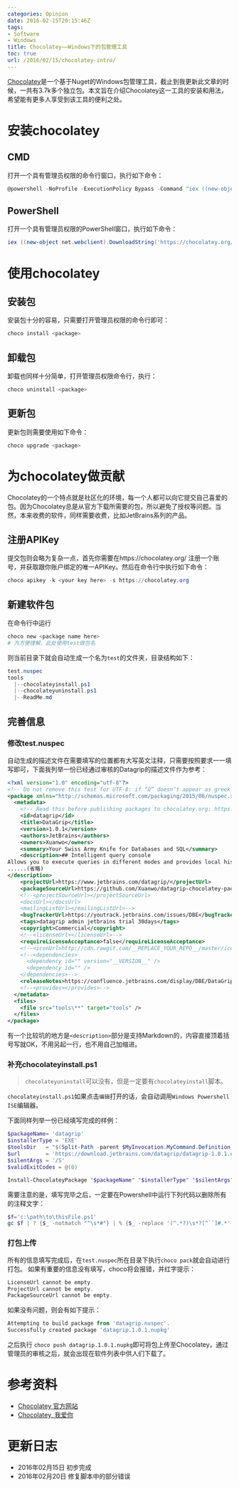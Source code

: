 ```yaml
---
categories: Opinion
date: 2016-02-15T20:15:46Z
tags:
- Software
- Windows
title: Chocolatey——Windows下的包管理工具
toc: true
url: /2016/02/15/chocolatey-intro/
---
```


[Chocolatey](https://chocolatey.org/)是一个基于Nuget的Windows包管理工具，截止到我更新此文章的时候，一共有3.7k多个独立包。本文旨在介绍Chocolatey这一工具的安装和用法，希望能有更多人享受到该工具的便利之处。

<!--more-->

# 安装chocolatey

## CMD
打开一个具有管理员权限的命令行窗口，执行如下命令：
```PowerShell
@powershell -NoProfile -ExecutionPolicy Bypass -Command "iex ((new-object net.webclient).DownloadString('https://chocolatey.org/install.ps1'))" && SET PATH=%PATH%;%ALLUSERSPROFILE%\chocolatey\bin
```

## PowerShell
打开一个具有管理员权限的PowerShell窗口，执行如下命令：
```PowerShell
iex ((new-object net.webclient).DownloadString('https://chocolatey.org/install.ps1'))
```

# 使用chocolatey

## 安装包

安装包十分的容易，只需要打开管理员权限的命令行即可：

```PowerShell
choco install <package>
```

## 卸载包

卸载也同样十分简单，打开管理员权限命令行，执行：

```PowerShell
choco uninstall <package>
```

## 更新包

更新包则需要使用如下命令：

```PowerShell
choco upgrade <package>
```

# 为chocolatey做贡献

Chocolatey的一个特点就是社区化的环境，每一个人都可以向它提交自己喜爱的包。因为Chocolatey总是从官方下载所需要的包，所以避免了授权等问题。当然，本来收费的软件，同样需要收费，比如JetBrains系列的产品。

## 注册APIKey

提交包则会略为复杂一点，首先你需要在https://chocolatey.org/ 注册一个账号，并获取跟你账户绑定的唯一APIKey。然后在命令行中执行如下命令：

```PowerShell
choco apikey -k <your key here> -s https://chocolatey.org
```

## 新建软件包

在命令行中运行

```PowerShell
choco new <package name here>
# 为方便理解，此处使用test做包名
```
则当前目录下就会自动生成一个名为`test`的文件夹，目录结构如下：

```PowerShell
test.nuspec
tools
  |--chocolateyinstall.ps1
  |--chocolateyuninstall.ps1
  |--ReadMe.md
```

## 完善信息

### 修改test.nuspec

自动生成的描述文件在需要填写的位置都有大写英文注释，只需要按照要求一一填写即可，下面我列举一份已经通过审核的Datagrip的描述文件作为参考：

```XML
<?xml version="1.0" encoding="utf-8"?>
<!-- Do not remove this test for UTF-8: if “Ω” doesn’t appear as greek uppercase omega letter enclosed in quotation marks, you should use an editor that supports UTF-8, not this one. -->
<package xmlns="http://schemas.microsoft.com/packaging/2015/06/nuspec.xsd">
  <metadata>
    <!-- Read this before publishing packages to chocolatey.org: https://github.com/chocolatey/chocolatey/wiki/CreatePackages -->
    <id>datagrip</id>
    <title>DataGrip</title>
    <version>1.0.1</version>
    <authors>JetBrains</authors>
    <owners>Xuanwo</owners>
    <summary>Your Swiss Army Knife for Databases and SQL</summary>
    <description>## Intelligent query console
Allows you to execute queries in different modes and provides local history that keeps track of all your activity and protects you from losing your work.
......(省略)
</description>
    <projectUrl>https://www.jetbrains.com/datagrip/</projectUrl>
    <packageSourceUrl>https://github.com/Xuanwo/datagrip-chocolatey-package</packageSourceUrl>
    <!--<projectSourceUrl></projectSourceUrl>
    <docsUrl></docsUrl>
    <mailingListUrl></mailingListUrl>-->
    <bugTrackerUrl>https://youtrack.jetbrains.com/issues/DBE</bugTrackerUrl>
    <tags>datagrip admin jetbrains trial 30days</tags>
    <copyright>Commercial</copyright>
    <!--<licenseUrl></licenseUrl>-->
    <requireLicenseAcceptance>false</requireLicenseAcceptance>
    <!--<iconUrl>http://cdn.rawgit.com/__REPLACE_YOUR_REPO__/master/icons/datagrip.png</iconUrl>-->
    <!--<dependencies>
      <dependency id="" version="__VERSION__" />
      <dependency id="" />
    </dependencies>-->
    <releaseNotes>https://confluence.jetbrains.com/display/DBE/DataGrip+1.0.1+Release+Notes</releaseNotes>
    <!--<provides></provides>-->
  </metadata>
  <files>
    <file src="tools\**" target="tools" />
  </files>
</package>
```

有一个比较坑的地方是`<description>`部分是支持Markdown的，内容直接顶着括号写就OK，不用另起一行，也不用自己加缩进。

### 补充chocolateyinstall.ps1

> `chocolateyuninstall`可以没有，但是一定要有`chocolateyinstall`脚本。

`chocolateyinstall.ps1`如果点击`编辑`打开的话，会自动调用`Windows Powershell ISE`编辑器。

下面同样列举一份已经填写完成的样例：

```PowerShell
$packageName= 'datagrip'
$installerType = 'EXE'
$toolsDir   = "$(Split-Path -parent $MyInvocation.MyCommand.Definition)"
$url        = 'https://download.jetbrains.com/datagrip/datagrip-1.0.1.exe'
$silentArgs = '/S'
$validExitCodes = @(0)

Install-ChocolateyPackage "$packageName" "$installerType" "$silentArgs" "$url"  -validExitCodes $validExitCodes
```

需要注意的是，填写完毕之后，一定要在Powershell中运行下列代码以删除所有的注释文字：

```PowerShell
$f='c:\path\to\thisFile.ps1'
gc $f | ? {$_ -notmatch "^\s*#"} | % {$_ -replace '(^.*?)\s*?[^``]#.*','$1'} | Out-File $f+".~" -en utf8; mv -fo $f+".~" $f
```

### 打包上传

所有的信息填写完成后，在`test.nuspec`所在目录下执行`choco pack`就会自动进行打包。
如果有重要的信息没有填写，choco将会报错，并红字提示：

```PowerShell
LicenseUrl cannot be empty.
ProjectUrl cannot be empty.
PackageSourceUrl cannot be empty.
```

如果没有问题，则会有如下提示：

```PowerShell
Attempting to build package from 'datagrip.nuspec'.
Successfully created package 'datagrip.1.0.1.nupkg'
```

之后执行 `choco push datagrip.1.0.1.nupkg`即可将包上传至Chocolatey，通过管理员的审核之后，就会出现在软件列表中供人们下载了。


# 参考资料

- [Chocolatey 官方网站](https://chocolatey.org/)
- [Chocolatey, 我爱你](http://isaachan.github.io/blog/2013/02/07/chocolatey-i-love-you/)

# 更新日志

- 2016年02月15日 初步完成
- 2016年02月20日 修复脚本中的部分错误